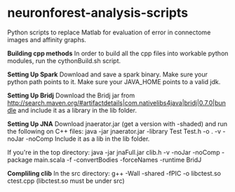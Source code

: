 # neuronforest-analysis-scripts
Python scripts to replace Matlab for evaluation of error in connectome images and affinity graphs.

**Building cpp methods**
In order to build all the cpp files into workable python modules, run the cythonBuild.sh script.

**Setting Up Spark**
Download and save a spark binary.  Make sure your python path points to it.
Make sure your JAVA_HOME points to a valid jdk.

**Setting Up Bridj**
Download the Bridj jar from http://search.maven.org/#artifactdetails|com.nativelibs4java|bridj|0.7.0|bundle and include it as a library in the lib folder.

**Setting Up JNA**
Download jnaerator.jar (get a version with -shaded) and run the following on C++ files:
java -jar jnaerator.jar -library Test Test.h -o . -v -noJar -noComp
Include it as a lib in the lib folder.

If you're in the top directory:
java -jar jnaFull.jar clib.h -v -noJar -noComp -package main.scala  -f -convertBodies -forceNames -runtime BridJ

**Compliling clib**
In the src directory:
g++ -Wall -shared -fPIC -o libctest.so ctest.cpp
(libctest.so must be under src)
